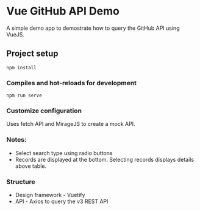 # Vue GitHub API Demo
A simple demo app to demostrate how to query the GitHub API using VueJS.

## Project setup
```
npm install
```

### Compiles and hot-reloads for development
```
npm run serve
```

### Customize configuration
Uses fetch API and MirageJS to create a mock API.

### Notes:
* Select search type using radio buttons
* Records are displayed at the bottom. Selecting records displays details above table.

### Structure
* Design framework - Vuetify
* API - Axios to query the v3 REST API
